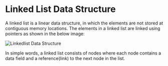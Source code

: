 # Linked List Data Structure


A linked list is a linear data structure, in which the elements are not stored at contiguous memory locations. The elements in a linked list are linked using pointers as shown in the below image:


![Linkedlist Data Structure](https://media.geeksforgeeks.org/wp-content/cdn-uploads/gq/2013/03/Linkedlist.png "Click to enlarge")

In simple words, a linked list consists of nodes where each node contains a data field and a reference(link) to the next node in the list.
